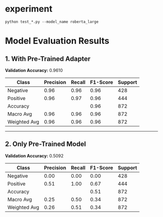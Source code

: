 # experiment

`python test_*.py --model_name roberta_large`
# Model Evaluation Results

## 1. With Pre-Trained Adapter

**Validation Accuracy:** 0.9610  

| Class     | Precision | Recall | F1-Score | Support |
|-----------|------------|------------|------------|------------|
| Negative  | 0.96 | 0.96 | 0.96 | 428 |
| Positive  | 0.96 | 0.97 | 0.96 | 444 |
| Accuracy    | | | 0.96 | 872 |
| Macro Avg   | 0.96 | 0.96 | 0.96 | 872 |
| Weighted Avg | 0.96 | 0.96 | 0.96 | 872 |

---

## 2. Only Pre-Trained Model

**Validation Accuracy:** 0.5092  

| Class     | Precision | Recall | F1-Score | Support |
|-----------|------------|------------|------------|------------|
| Negative  | 0.00 | 0.00 | 0.00 | 428 |
| Positive  | 0.51 | 1.00 | 0.67 | 444 |
| Accuracy    |  |  | 0.51 | 872 |
| Macro Avg   | 0.25 | 0.50 | 0.34 | 872 |
| Weighted Avg | 0.26 | 0.51 | 0.34 | 872 |

